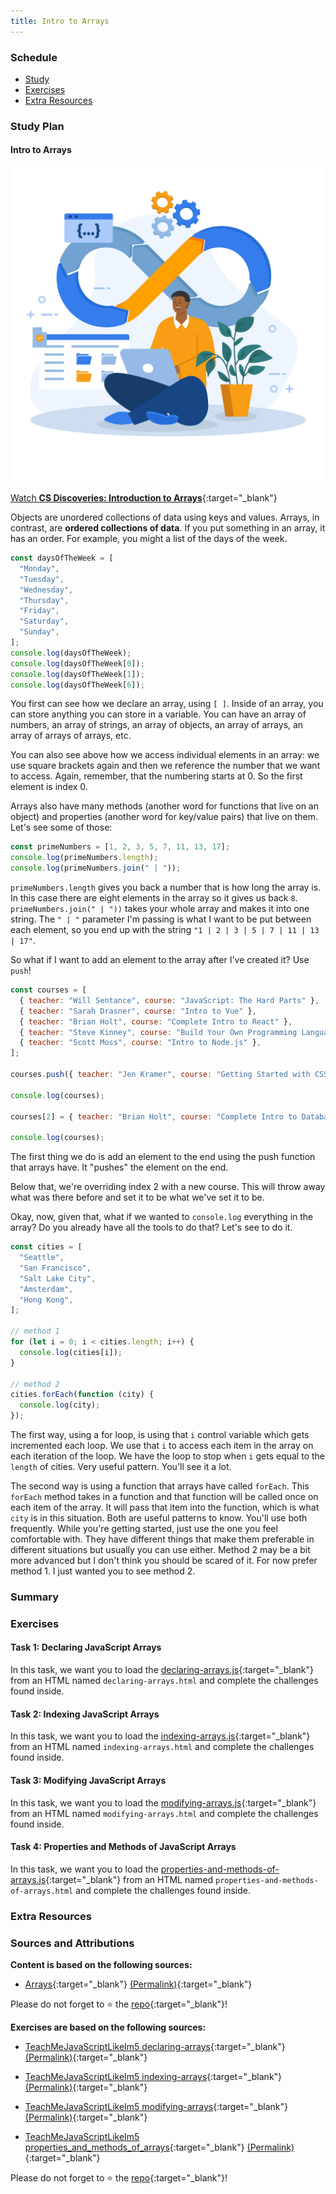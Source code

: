 ```yaml
---
title: Intro to Arrays
---
```


### Schedule

  - [Study](#study-plan-NN)
  - [Exercises](#exercises-NN)
  - [Extra Resources](#extra-resources-NN)

### Study Plan

#### Intro to Arrays

  ![](./assets/flat-design-devops-illustration.jpg)

  [Watch **CS Discoveries: Introduction to Arrays**](https://www.youtube.com/watch?v=seBDTeZmb-k){:target="_blank"}

  Objects are unordered collections of data using keys and values. Arrays, in contrast, are **ordered collections of data**. If you put something in an array, it has an order. For example, you might a list of the days of the week.

  ```javascript
  const daysOfTheWeek = [
    "Monday",
    "Tuesday",
    "Wednesday",
    "Thursday",
    "Friday",
    "Saturday",
    "Sunday",
  ];
  console.log(daysOfTheWeek);
  console.log(daysOfTheWeek[0]);
  console.log(daysOfTheWeek[1]);
  console.log(daysOfTheWeek[6]);
  ```

  You first can see how we declare an array, using `[ ]`. Inside of an array, you can store anything you can store in a variable. You can have an array of numbers, an array of strings, an array of objects, an array of arrays, an array of arrays of arrays, etc.

  You can also see above how we access individual elements in an array: we use square brackets again and then we reference the number that we want to access. Again, remember, that the numbering starts at 0. So the first element is index 0.

  Arrays also have many methods (another word for functions that live on an object) and properties (another word for key/value pairs) that live on them. Let's see some of those:

  ```javascript
  const primeNumbers = [1, 2, 3, 5, 7, 11, 13, 17];
  console.log(primeNumbers.length);
  console.log(primeNumbers.join(" | "));
  ```

  `primeNumbers.length` gives you back a number that is how long the array is. In this case there are eight elements in the array so it gives us back `8`. `primeNumbers.join(" | "))` takes your whole array and makes it into one string. The `" | "` parameter I'm passing is what I want to be put between each element, so you end up with the string `"1 | 2 | 3 | 5 | 7 | 11 | 13 | 17"`.

  So what if I want to add an element to the array after I've created it? Use `push`!

  ```javascript
  const courses = [
    { teacher: "Will Sentance", course: "JavaScript: The Hard Parts" },
    { teacher: "Sarah Drasner", course: "Intro to Vue" },
    { teacher: "Brian Holt", course: "Complete Intro to React" },
    { teacher: "Steve Kinney", course: "Build Your Own Programming Language" },
    { teacher: "Scott Moss", course: "Intro to Node.js" },
  ];

  courses.push({ teacher: "Jen Kramer", course: "Getting Started with CSS" });

  console.log(courses);

  courses[2] = { teacher: "Brian Holt", course: "Complete Intro to Databases" };

  console.log(courses);
  ```

  The first thing we do is add an element to the end using the push function that arrays have. It "pushes" the element on the end.

  Below that, we're overriding index 2 with a new course. This will throw away what was there before and set it to be what we've set it to be.

  Okay, now, given that, what if we wanted to `console.log` everything in the array? Do you already have all the tools to do that? Let's see to do it.

  ```javascript
  const cities = [
    "Seattle",
    "San Francisco",
    "Salt Lake City",
    "Amsterdam",
    "Hong Kong",
  ];

  // method 1
  for (let i = 0; i < cities.length; i++) {
    console.log(cities[i]);
  }

  // method 2
  cities.forEach(function (city) {
    console.log(city);
  });
  ```

  The first way, using a for loop, is using that `i` control variable which gets incremented each loop. We use that `i` to access each item in the array on each iteration of the loop. We have the loop to stop when `i` gets equal to the `length` of cities. Very useful pattern. You'll see it a lot.

  The second way is using a function that arrays have called `forEach`. This `forEach` method takes in a function and that function will be called once on each item of the array. It will pass that item into the function, which is what `city` is in this situation. Both are useful patterns to know. You'll use both frequently. While you're getting started, just use the one you feel comfortable with. They have different things that make them preferable in different situations but usually you can use either. Method 2 may be a bit more advanced but I don't think you should be scared of it. For now prefer method 1. I just wanted you to see method 2.

### Summary

### Exercises

#### Task 1: Declaring JavaScript Arrays

  In this task, we want you to load the [declaring-arrays.js](./exercises/declaring-arrays.js){:target="_blank"} from an HTML named `declaring-arrays.html` and complete the challenges found inside.

#### Task 2: Indexing JavaScript Arrays

  In this task, we want you to load the [indexing-arrays.js](./exercises/indexing-arrays.js){:target="_blank"} from an HTML named `indexing-arrays.html` and complete the challenges found inside.

#### Task 3: Modifying JavaScript Arrays

  In this task, we want you to load the [modifying-arrays.js](./exercises/modifying-arrays.js){:target="_blank"} from an HTML named `modifying-arrays.html` and complete the challenges found inside.

#### Task 4: Properties and Methods of JavaScript Arrays

  In this task, we want you to load the [properties-and-methods-of-arrays.js](./exercises/properties-and-methods-of-arrays.js){:target="_blank"} from an HTML named `properties-and-methods-of-arrays.html` and complete the challenges found inside.

### Extra Resources

### Sources and Attributions

  **Content is based on the following sources:**

  - [Arrays](https://github.com/btholt/complete-intro-to-web-dev-v3/blob/main/lessons/04-javascript/K-arrays.md){:target="_blank"} [(Permalink)](https://github.com/btholt/complete-intro-to-web-dev-v3/blob/a46a32bb9d641523163d74c28340ec686c5be2f9/lessons/04-javascript/K-arrays.md){:target="_blank"}

  Please do not forget to ⭐ the [repo](https://github.com/btholt/complete-intro-to-web-dev-v3){:target="_blank"}!

  **Exercises are based on the following sources:**

  - [TeachMeJavaScriptLikeIm5 declaring-arrays](https://github.com/inspirezonetech/TeachMeJavaScriptLikeIm5/blob/main/3-arrays/declaring-arrays.js){:target="_blank"} [(Permalink)](https://github.com/inspirezonetech/TeachMeJavaScriptLikeIm5/blob/bcbe160a29718c0eb832fbf7af113b896ff06deb/3-arrays/declaring-arrays.js){:target="_blank"}

  - [TeachMeJavaScriptLikeIm5 indexing-arrays](https://github.com/inspirezonetech/TeachMeJavaScriptLikeIm5/blob/main/3-arrays/indexing-arrays.js){:target="_blank"} [(Permalink)](https://github.com/inspirezonetech/TeachMeJavaScriptLikeIm5/blob/bcbe160a29718c0eb832fbf7af113b896ff06deb/3-arrays/indexing-arrays.js){:target="_blank"}

  - [TeachMeJavaScriptLikeIm5 modifying-arrays](https://github.com/inspirezonetech/TeachMeJavaScriptLikeIm5/blob/main/3-arrays/modifying-arrays.js){:target="_blank"} [(Permalink)](https://github.com/inspirezonetech/TeachMeJavaScriptLikeIm5/blob/bcbe160a29718c0eb832fbf7af113b896ff06deb/3-arrays/modifying-arrays.js){:target="_blank"}

  - [TeachMeJavaScriptLikeIm5 properties_and_methods_of_arrays](https://github.com/inspirezonetech/TeachMeJavaScriptLikeIm5/blob/main/3-arrays/properties_and_methods_of_arrays.js){:target="_blank"} [(Permalink)](https://github.com/inspirezonetech/TeachMeJavaScriptLikeIm5/blob/bcbe160a29718c0eb832fbf7af113b896ff06deb/3-arrays/properties_and_methods_of_arrays.js){:target="_blank"}

  Please do not forget to ⭐ the [repo](https://github.com/inspirezonetech/TeachMeJavaScriptLikeIm5){:target="_blank"}!

